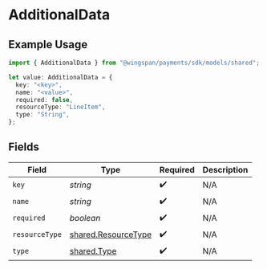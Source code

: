 # AdditionalData

## Example Usage

```typescript
import { AdditionalData } from "@wingspan/payments/sdk/models/shared";

let value: AdditionalData = {
  key: "<key>",
  name: "<value>",
  required: false,
  resourceType: "LineItem",
  type: "String",
};
```

## Fields

| Field                                                             | Type                                                              | Required                                                          | Description                                                       |
| ----------------------------------------------------------------- | ----------------------------------------------------------------- | ----------------------------------------------------------------- | ----------------------------------------------------------------- |
| `key`                                                             | *string*                                                          | :heavy_check_mark:                                                | N/A                                                               |
| `name`                                                            | *string*                                                          | :heavy_check_mark:                                                | N/A                                                               |
| `required`                                                        | *boolean*                                                         | :heavy_check_mark:                                                | N/A                                                               |
| `resourceType`                                                    | [shared.ResourceType](../../../sdk/models/shared/resourcetype.md) | :heavy_check_mark:                                                | N/A                                                               |
| `type`                                                            | [shared.Type](../../../sdk/models/shared/type.md)                 | :heavy_check_mark:                                                | N/A                                                               |